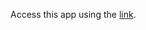 Access this app using the <a href="https://winequalitypredictormlapp.streamlit.app/" target="_blank">link</a>.
